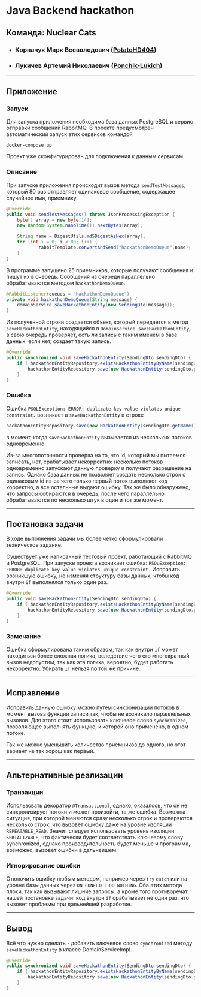 # **Java Backend hackathon**

## **Команда: Nuclear Cats**

 - ### Корначук Марк Всеволодович ([PotatoHD404](https://github.com/PotatoHD404))
 - ### Лукичев Артемий Николаевич ([Ponchik-Lukich](https://github.com/Ponchik-Lukich))

---

## **Приложение**

### **Запуск**

Для запуска приложения необходима база данных PostgreSQL и
сервис отправки сообщений RabbitMQ. В проекте предусмотрен
автоматический запуск этих сервисов командой

```
docker-compose up
```

Проект уже сконфигурирован для подключения к данным сервисам.

### **Описание**

При запуске приложения происходит вызов метода `sendTestMessages`, который
80 раз отправляет одинаковое сообщение, содержащее случайное имя, приемнику.

```java
@Override
public void sendTestMessages() throws JsonProcessingException {
    byte[] array = new byte[14];
    new Random(System.nanoTime()).nextBytes(array);

    String name = DigestUtils.md5DigestAsHex(array);
    for (int i = 0; i < 80; i++) {
            rabbitTemplate.convertAndSend("hackathonDemoQueue",name);
    }
}
```

В программе запущено 25 приемников, которые получают сообщения и пишут их в очередь.
Сообщения из очереди параллельно обрабатываются методом `hackathonDemoQueue`.

```java
@RabbitListener(queues = "hackathonDemoQueue")
private void hackathonDemoQueue(String message) {
    domainService.saveHackathonEntity(new SendingDto(message));
}
```

Из полученной строки создается объект, который передается в метод `saveHackathonEntity`,
находящийся в `DomainService`.
`saveHackathonEntity`, в свою очередь проверяет, есть ли запись с таким именем в
базе данных, если нет, создает такую запись.

```java
@Override
public synchronized void saveHackathonEntity(SendingDto sendingDto) {
    if (!hackathonEntityRepository.existsHackathonEntityByName(sendingDto.getName())) {
        hackathonEntityRepository.save(new HackathonEntity(sendingDto.getName()));
    }
}
```

### **Ошибка**

Ошибка `PSQLException: ERROR: duplicate key value violates unique constraint.`
возникает в `saveHackathonEntity` в строке

```java
hackathonEntityRepository.save(new HackathonEntity(sendingDto.getName()));
```

в момент, когда `saveHackathonEntity` вызывается из нескольких потоков
одновременно. 

Из-за многопоточности проверка на то, что id, который мы пытаемся записать,
нет, срабатывает некорректно: несколько потоков одновременно запускают 
данную проверку и получают разрешение на запись. Однако база данных
не позволяет создать несколько строк с одинаковым id из-за чего только
первый поток выполняет код корректно, а все остальные выдают ошибку.
Так же было обнаружено, что запросы собираются в очередь, 
после чего параллельно обрабатываются по несколько штук
в один и тот же момент.

---

## **Постановка задачи**

В ходе выполнения задачи мы более четко сформулировали
техническое задание.

Существует уже написанный тестовый проект, работающий с RabbitMQ и PostgreSQL. При
запуске проекта возникает ошибка: 
`PSQLException: ERROR: duplicate key value violates unique constraint.`
Исправить возникшую ошибку, не изменяя структуру базы данных, чтобы 
код внутри `if` выполнялся только один раз.

```java
@Override
public void saveHackathonEntity(SendingDto sendingDto) {
    if (!hackathonEntityRepository.existsHackathonEntityByName(sendingDto.getName())) {
        hackathonEntityRepository.save(new HackathonEntity(sendingDto.getName()));
    }
}
```

### **Замечание**
Ошибка сформулирована таким образом, так как внутри `if` может находиться более сложная
логика, вследствие чего его многократный вызов недопустим, так как эта логика, вероятно,
будет работать некорректно. Убирать `if` нельзя по той же причине.

---

## **Исправление**
Исправить данную ошибку можно путем синхронизации потоков в момент
вызова функции записи так, чтобы не возникало параллельных
вызовов. Для этого стоит использовать ключевое слово
`synchronized`, позволяющее выполнять функцию, к которой
оно применено, в одном потоке.

Так же можно уменьшить количество приемников до одного, но
этот вариант не так хорош как первый.

---

## **Альтернативные реализации**

### **Транзакции**

Использовать декоратор `@Transactional`, однако,
оказалось, что он не синхронизирует потоки и может произойти,
та же ошибка. Возможна ситуация, при которой меняются сразу
несколько строк и проверяются несколько строк, что вызовет
ошибку даже на уровне изоляции `REPEATABLE_READ`. 
Значит следует использовать уровень изоляции `SERIALIZABLE`,
что фактически будет соответствать ключевому слову synchronized,
однако производительность будет меньше и программа, возможно, вызовет
ошибки в дальнейшем.

### **Игнорирование ошибки**

Отключить ошибку любым методом, например через `try` `catch` или
на уровне базы данных через `ON CONFLICT DO NOTHING`. Оба этих метода
плохи, так как вызывают лишние запросы, а кроме того противоречат нашей
постановке задачи: код внутри `if` срабатывает не один раз, что вызовет
проблемы при дальнейшей разработке.

---

## **Вывод**

Всё что нужно сделать - добавить
ключевое слово `synchronized` методу
`saveHackathonEntity` в классе DomainServiceImpl.

```java
@Override
public synchronized void saveHackathonEntity(SendingDto sendingDto) {
    if (!hackathonEntityRepository.existsHackathonEntityByName(sendingDto.getName())) {
        hackathonEntityRepository.save(new HackathonEntity(sendingDto.getName()));
    }
}
```


